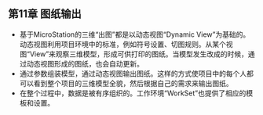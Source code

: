 ## 第11章 图纸输出
- 基于MicroStation的三维“出图”都是以动态视图“Dynamic View”为基础的。动态视图利用项目环境中的标准，例如符号设置、切图规则。从某个视图“View”来观察三维模型，形成可供打印的图纸。当模型发生改成的时候，通过动态视图形成的图纸，也会自动更新。
- 通过参数组装模型，通过动态视图输出图纸。这样的方式使项目中的每个人都可以看到整个项目的三维模型全貌，然后根据自己的需求来输出图纸。
- 在整个过程中，数据是被有序组织的。工作环境“WorkSet”也提供了相应的模板和设置。